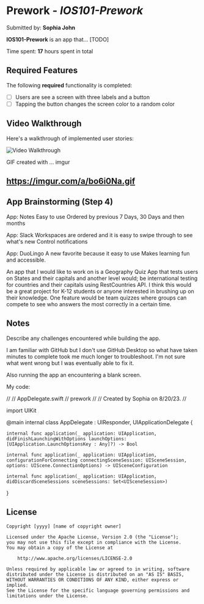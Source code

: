 # Prework - *IOS101-Prework*

Submitted by: **Sophia John**

**IOS101-Prework** is an app that... [TODO] 

Time spent: **17** hours spent in total

## Required Features

The following **required** functionality is completed:

- [ ] Users are see a screen with three labels and a button
- [ ] Tapping the button changes the screen color to a random color
 
## Video Walkthrough

Here's a walkthrough of implemented user stories:

<img src='http://i.imgur.com/link/to/your/gif/file.gif' title='Video Walkthrough' width='' alt='Video Walkthrough' />

<!-- Replace this with whatever GIF tool you used! -->
GIF created with ...  imgur
<!-- Recommended tools:
[Kap](https://getkap.co/) for macOS
[ScreenToGif](https://www.screentogif.com/) for Windows
[peek](https://github.com/phw/peek) for Linux. -->

## https://imgur.com/a/bo6i0Na.gif

## App Brainstorming (Step 4)

App: Notes
Easy to use
Ordered by previous 7 Days, 30 Days and then months

App: Slack
Workspaces are ordered and it is easy to swipe through to see what's new
Control notifications

App: DuoLingo
A new favorite because it easy to use
Makes learning fun and accessible.

An app that I would like to work on is a Geography Quiz App that tests users on States and their capitals and another level would; be international testing for countries and their capitals using RestCountries API. I think this would be a great project for K-12 students or anyone interested in brushing up on their knowledge. One feature would be team quizzes where groups can compete to see who answers the most correctly in a certain time.

## Notes

Describe any challenges encountered while building the app.

I am familiar with GitHub but I don't use GitHub Desktop so what have taken minutes to complete took me much longer to troubleshoot. I'm not sure what went wrong but I was eventually able to fix it.

Also running the app an encountering a blank screen.

My code:

//
//  AppDelegate.swift
//  prework
//
//  Created by Sophia  on 8/20/23.
//

import UIKit

@main internal class AppDelegate : UIResponder, UIApplicationDelegate {

    internal func application(_ application: UIApplication, didFinishLaunchingWithOptions launchOptions: [UIApplication.LaunchOptionsKey : Any]?) -> Bool

    internal func application(_ application: UIApplication, configurationForConnecting connectingSceneSession: UISceneSession, options: UIScene.ConnectionOptions) -> UISceneConfiguration

    internal func application(_ application: UIApplication, didDiscardSceneSessions sceneSessions: Set<UISceneSession>)
}


## License

    Copyright [yyyy] [name of copyright owner]

    Licensed under the Apache License, Version 2.0 (the "License");
    you may not use this file except in compliance with the License.
    You may obtain a copy of the License at

        http://www.apache.org/licenses/LICENSE-2.0

    Unless required by applicable law or agreed to in writing, software
    distributed under the License is distributed on an "AS IS" BASIS,
    WITHOUT WARRANTIES OR CONDITIONS OF ANY KIND, either express or implied.
    See the License for the specific language governing permissions and
    limitations under the License.
